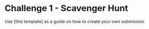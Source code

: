 # Challenge 1 - Scavenger Hunt

Use [this template] as a guide on how to create your own submission

